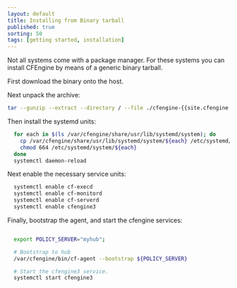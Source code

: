 ```yaml
---
layout: default
title: Installing from Binary tarball
published: true
sorting: 50
tags: [getting started, installation]
---
```


Not all systems come with a package manager. For these systems you can install
CFEngine by means of a generic binary tarball.

First download the binary onto the host.

Next unpack the archive:

```sh
tar --gunzip --extract --directory / --file ./cfengine-{{site.cfengine.branch}}.{{site.cfengine.latest_patch_release}}-{{site.cfengine.latest_package_build}}.pkg.tar.gz
```

Then install the systemd units:

```sh
  for each in $(ls /var/cfengine/share/usr/lib/systemd/system); do
    cp /var/cfengine/share/usr/lib/systemd/system/${each} /etc/systemd/system/${each}
    chmod 664 /etc/systemd/system/${each}
  done
  systemctl daemon-reload 
```

Next enable the necessary service units:

```sh
  systemctl enable cf-execd 
  systemctl enable cf-monitord 
  systemctl enable cf-serverd 
  systemctl enable cfengine3 
```

Finally, bootstrap the agent, and start the cfengine services:

```sh

  export POLICY_SERVER="myhub";

  # Bootstrap to hub
  /var/cfengine/bin/cf-agent --bootstrap ${POLICY_SERVER}

  # Start the cfengine3 service.
  systemctl start cfengine3 
```

